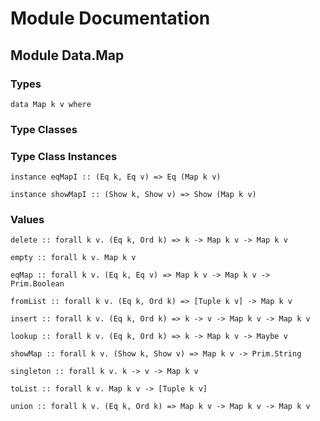 # Module Documentation
## Module Data.Map

### Types

    data Map k v where


### Type Classes


### Type Class Instances

    instance eqMapI :: (Eq k, Eq v) => Eq (Map k v)

    instance showMapI :: (Show k, Show v) => Show (Map k v)


### Values

    delete :: forall k v. (Eq k, Ord k) => k -> Map k v -> Map k v

    empty :: forall k v. Map k v

    eqMap :: forall k v. (Eq k, Eq v) => Map k v -> Map k v -> Prim.Boolean

    fromList :: forall k v. (Eq k, Ord k) => [Tuple k v] -> Map k v

    insert :: forall k v. (Eq k, Ord k) => k -> v -> Map k v -> Map k v

    lookup :: forall k v. (Eq k, Ord k) => k -> Map k v -> Maybe v

    showMap :: forall k v. (Show k, Show v) => Map k v -> Prim.String

    singleton :: forall k v. k -> v -> Map k v

    toList :: forall k v. Map k v -> [Tuple k v]

    union :: forall k v. (Eq k, Ord k) => Map k v -> Map k v -> Map k v



